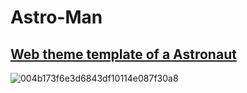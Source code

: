 # Astro-Man
<a href="https://hashan99.github.io/Astro-Man/">Web theme template of a Astronaut</a>
<br>
---
<!--<p>You can preview the deploy site <a href="https://hashan99.github.io/Astro-Man/">here</a>.</p>-->
![004b173f6e3d6843df10114e087f30a8](https://media.giphy.com/media/S99cgkURVO62qemEKM/giphy.gif) 


